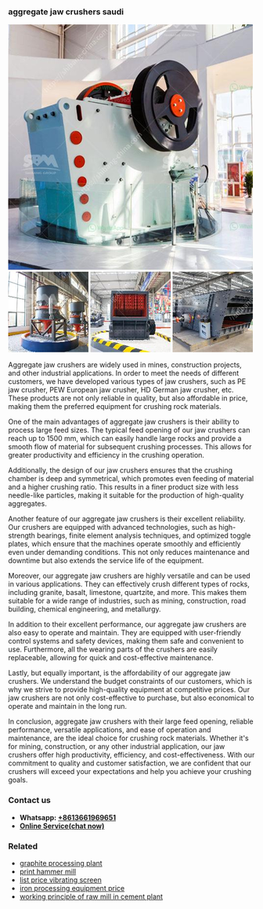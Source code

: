 <h3>aggregate jaw crushers saudi</h3><img src='1708499170.jpg' alt=''><p>Aggregate jaw crushers are widely used in mines, construction projects, and other industrial applications. In order to meet the needs of different customers, we have developed various types of jaw crushers, such as PE jaw crusher, PEW European jaw crusher, HD German jaw crusher, etc. These products are not only reliable in quality, but also affordable in price, making them the preferred equipment for crushing rock materials.</p><p>One of the main advantages of aggregate jaw crushers is their ability to process large feed sizes. The typical feed opening of our jaw crushers can reach up to 1500 mm, which can easily handle large rocks and provide a smooth flow of material for subsequent crushing processes. This allows for greater productivity and efficiency in the crushing operation.</p><p>Additionally, the design of our jaw crushers ensures that the crushing chamber is deep and symmetrical, which promotes even feeding of material and a higher crushing ratio. This results in a finer product size with less needle-like particles, making it suitable for the production of high-quality aggregates.</p><p>Another feature of our aggregate jaw crushers is their excellent reliability. Our crushers are equipped with advanced technologies, such as high-strength bearings, finite element analysis techniques, and optimized toggle plates, which ensure that the machines operate smoothly and efficiently even under demanding conditions. This not only reduces maintenance and downtime but also extends the service life of the equipment.</p><p>Moreover, our aggregate jaw crushers are highly versatile and can be used in various applications. They can effectively crush different types of rocks, including granite, basalt, limestone, quartzite, and more. This makes them suitable for a wide range of industries, such as mining, construction, road building, chemical engineering, and metallurgy.</p><p>In addition to their excellent performance, our aggregate jaw crushers are also easy to operate and maintain. They are equipped with user-friendly control systems and safety devices, making them safe and convenient to use. Furthermore, all the wearing parts of the crushers are easily replaceable, allowing for quick and cost-effective maintenance.</p><p>Lastly, but equally important, is the affordability of our aggregate jaw crushers. We understand the budget constraints of our customers, which is why we strive to provide high-quality equipment at competitive prices. Our jaw crushers are not only cost-effective to purchase, but also economical to operate and maintain in the long run.</p><p>In conclusion, aggregate jaw crushers with their large feed opening, reliable performance, versatile applications, and ease of operation and maintenance, are the ideal choice for crushing rock materials. Whether it's for mining, construction, or any other industrial application, our jaw crushers offer high productivity, efficiency, and cost-effectiveness. With our commitment to quality and customer satisfaction, we are confident that our crushers will exceed your expectations and help you achieve your crushing goals.</p><h3>Contact us</h3><ul><li><strong>Whatsapp:&nbsp;<a href="https://wa.me/8613661969651">+8613661969651</a></strong></li><li><a href="https://swt.shibang-china.com/?git&amp;zhl&amp;aggregate jaw crushers saudi"><strong>Online Service(chat now)</strong></a></li></ul><h3>Related</h3><ul><li><a href='graphite processing plant.md'>graphite processing plant</a></li><li><a href='print hammer mill.md'>print hammer mill</a></li><li><a href='list price vibrating screen.md'>list price vibrating screen</a></li><li><a href='iron processing equipment price.md'>iron processing equipment price</a></li><li><a href='working principle of raw mill in cement plant.md'>working principle of raw mill in cement plant</a></li></ul>